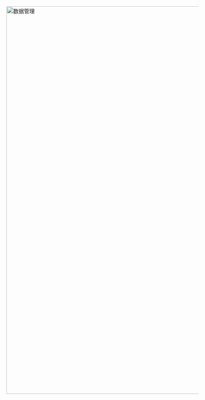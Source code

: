 
<img width="1014" alt="数据管理" src="https://github.com/Flanderd/blog/assets/112143058/830fccea-12ec-4b72-ae8f-6e715f6dab4d">
